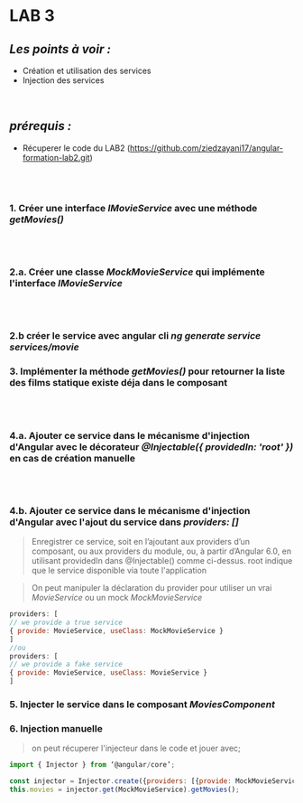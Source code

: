 # LAB 3
## _Les points à voir :_

- Création et utilisation des services
- Injection des services

<br/>

## _prérequis :_

- Récuperer le code du LAB2 (https://github.com/ziedzayani17/angular-formation-lab2.git)
<br/>
<br/>

### 1. Créer une interface *IMovieService* avec une méthode *getMovies()*

<br/>
<br/>
  
### 2.a. Créer une classe *MockMovieService* qui implémente l'interface *IMovieService*

<br/>
<br/>

### 2.b créer le service avec angular cli *ng generate service services/movie*

### 3. Implémenter la méthode *getMovies()* pour retourner la liste des films statique existe déja dans le composant

<br/>
<br/>

### 4.a. Ajouter ce service dans le mécanisme d'injection d'Angular avec le décorateur *@Injectable({ providedIn: 'root' })* en cas de création manuelle

<br/>
<br/>

### 4.b. Ajouter ce service dans le mécanisme d'injection d'Angular avec l'ajout du service dans *providers: []*


>Enregistrer ce service, soit en l’ajoutant aux providers d’un composant, ou aux
>providers du module, ou, à partir d’Angular 6.0, en utilisant providedIn dans @Injectable() comme
>ci-dessus.
>root indique que le service disponible via toute l'application
>

>On peut manipuler la déclaration du provider pour utiliser un vrai *MovieService* ou un mock *MockMovieService* 
```js
providers: [
// we provide a true service
{ provide: MovieService, useClass: MockMovieService }
]
//ou
providers: [
// we provide a fake service
{ provide: MovieService, useClass: MovieService }
]
```

### 5. Injecter le service dans le composant *MoviesComponent*

### 6. Injection manuelle 
>on peut récuperer l'injecteur dans le code et jouer avec;
>
```js
import { Injector } from ‘@angular/core’;

const injector = Injector.create({providers: [{provide: MockMovieService, deps: []}]});
this.movies = injector.get(MockMovieService).getMovies();
```





